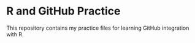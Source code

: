 # R and GitHub Practice
This repository contains my practice files for learning
GitHub integration with R.
